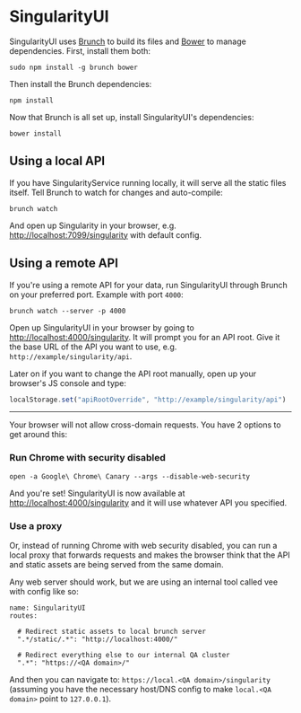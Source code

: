 # SingularityUI

SingularityUI uses [Brunch](http://brunch.io/) to build its files and [Bower](http://bower.io/) to manage dependencies. First, install them both:

```shell
sudo npm install -g brunch bower
```

Then install the Brunch dependencies:

```shell
npm install
```

Now that Brunch is all set up, install SingularityUI's dependencies:

```shell
bower install
```

## Using a local API

If you have SingularityService running locally, it will serve all the static files itself. Tell Brunch to watch for changes and auto-compile:

```shell
brunch watch
```

And open up Singularity in your browser, e.g. [http://localhost:7099/singularity](http://localhost:7099/singularity) with default config.

## Using a remote API

If you're using a remote API for your data, run SingularityUI through Brunch on your preferred port. Example with port `4000`:

```shell
brunch watch --server -p 4000
```

Open up SingularityUI in your browser by going to [http://localhost:4000/singularity](http://localhost:4000/singularity). It will prompt you for an API root. Give it the base URL of the API you want to use, e.g. `http://example/singularity/api`.

Later on if you want to change the API root manually, open up your browser's JS console and type:

```javascript
localStorage.set("apiRootOverride", "http://example/singularity/api")
```

----

Your browser will not allow cross-domain requests. You have 2 options to get around this:

### Run Chrome with security disabled

```shell
open -a Google\ Chrome\ Canary --args --disable-web-security
```

And you're set! SingularityUI is now available at [http://localhost:4000/singularity](http://localhost:4000/singularity) and it will use whatever API you specified.

### Use a proxy

Or, instead of running Chrome with web security disabled, you can run a local proxy that forwards requests and makes the browser think that the API and static assets are being served from the same domain.

Any web server should work, but we are using an internal tool called vee with config like so:

```
name: SingularityUI
routes:

  # Redirect static assets to local brunch server
  ".*/static/.*": "http://localhost:4000/"

  # Redirect everything else to our internal QA cluster
  ".*": "https://<QA domain>/"
```

And then you can navigate to: `https://local.<QA domain>/singularity` (assuming you have the necessary host/DNS config to make `local.<QA domain>` point to `127.0.0.1`).
